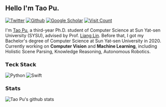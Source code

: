 ## Hello I'm Tao Pu. 

[![Twitter](https://img.shields.io/badge/--%23000000?style=flat&logo=twitter&logoColor=ffffff)](https://twitter.com/TaoPu537)
[![Github](https://img.shields.io/badge/--%23000000?style=flat&logo=github&logoColor=ffffff)](https://github.com/putao537)
[![Google Scholar](https://img.shields.io/badge/--%23000000?style=flat&logo=googlescholar&logoColor=ffffff)](https://scholar.google.com/citations?user=cBRGYzYAAAAJ)
[![Visit Count](https://badges.strrl.dev/visits/putao537/putao537?style=flat-square)](https://github.com/putao537)

I'm [Tao Pu](https://tao-pu.site), a third-year Ph.D. student of Computer Science at Sun Yat-sen University (SYSU), advised by Prof. [Liang Lin](http://www.linliang.net). Before that, I got my Bachelor's degree of Computer Science at Sun Yat-sen University in 2020.      
Currently working on **Computer Vision** and **Machine Learning**, including Holistic Scene Parsing, Knowledge Reasoning, Autonomous Robotics.

### 𝗧𝗲𝗰𝗸 𝗦𝘁𝗮𝗰𝗸

![Python](https://img.shields.io/badge/-Python-%233776AB?style=flat-square&logo=python&logoColor=ffffff)
![Swift](https://img.shields.io/badge/-Swift-%23FA7343?style=flat-square&logo=swift&logoColor=ffffff)

### 𝗦𝘁𝗮𝘁𝘀
![Tao Pu's github stats](https://github-readme-stats-gray-kappa.vercel.app/api?username=putao537&count_private=true&show_icons=true)

<!---
#### :microscope: Research Activities

![Holistic Scene Parsing](https://img.shields.io/badge/Scene-Parsing-9cf?style=flat-square)
![Knowledge Reasoning](https://img.shields.io/badge/Knowledge-Reasoning-9cf?style=flat-square)
![Autonomous Robotics](https://img.shields.io/badge/Autonomous-Robotics-9cf?style=flat-square)

#### :computer: Coding Activities

[![Contributions Badge](https://badges.strrl.dev/contributions/all/putao537?style=flat-square)](https://github.com/putao537)
[![Contributions Badge](https://badges.strrl.dev/contributions/weekly/putao537?style=flat-square)](https://github.com/putao537)
[![Commits Badge](https://badges.strrl.dev/commits/weekly/putao537?style=flat-square)](https://github.com/putao537)
[![Issues and PRs Badge](https://badges.strrl.dev/issues-and-prs/weekly/putao537?style=flat-square)](https://github.com/putao537)
--->
